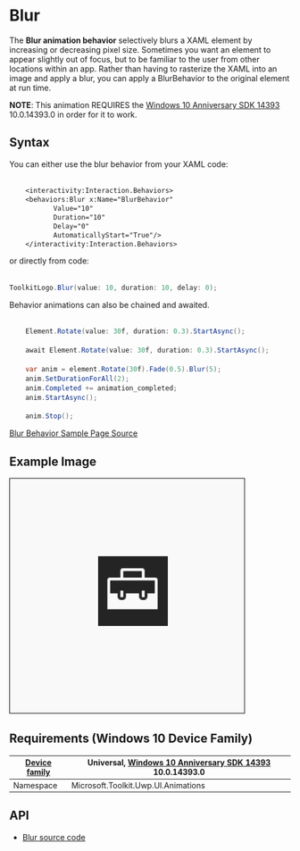 # Blur

The **Blur animation behavior** selectively blurs a XAML element by increasing or decreasing pixel size.
Sometimes you want an element to appear slightly out of focus, but to be familiar to the user from other locations within an app.  Rather than having to rasterize the XAML into an image and apply a blur, you can apply a BlurBehavior to the original element at run time. 

**NOTE**:  This animation REQUIRES the [Windows 10 Anniversary SDK 14393](https://blogs.windows.com/windowsexperience/2016/07/18/build14393/) 10.0.14393.0 in order for it to work.

## Syntax

You can either use the blur behavior from your XAML code:

```xaml

    <interactivity:Interaction.Behaviors>
    <behaviors:Blur x:Name="BlurBehavior" 
           Value="10" 
           Duration="10" 
           Delay="0" 
           AutomaticallyStart="True"/>
    </interactivity:Interaction.Behaviors>

```

or directly from code:

```csharp

ToolkitLogo.Blur(value: 10, duration: 10, delay: 0);       

```

Behavior animations can also be chained and awaited.

```csharp

    Element.Rotate(value: 30f, duration: 0.3).StartAsync();

    await Element.Rotate(value: 30f, duration: 0.3).StartAsync();

    var anim = element.Rotate(30f).Fade(0.5).Blur(5);
    anim.SetDurationForAll(2);
    anim.Completed += animation_completed;
    anim.StartAsync();

    anim.Stop();

```

[Blur Behavior Sample Page Source](https://github.com/Microsoft/UWPCommunityToolkit/tree/master/Microsoft.Toolkit.Uwp.SampleApp/SamplePages/Blur)

## Example Image

![Blur Behavior animation](../resources/images/Animations-Blur.gif "Blur Behavior")

## Requirements (Windows 10 Device Family)

| [Device family](http://go.microsoft.com/fwlink/p/?LinkID=526370) | Universal, [Windows 10 Anniversary SDK 14393](https://blogs.windows.com/windowsexperience/2016/07/18/build14393/) 10.0.14393.0 |
| --- | --- |
| Namespace | Microsoft.Toolkit.Uwp.UI.Animations |

## API

* [Blur source code](https://github.com/Microsoft/UWPCommunityToolkit/blob/master/Microsoft.Toolkit.Uwp.UI.Animations/Behaviors/Blur.cs)

